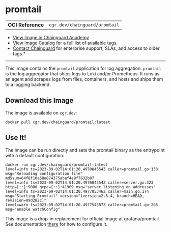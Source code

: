 <!--monopod:start-->
# promtail
| | |
| - | - |
| **OCI Reference** | `cgr.dev/chainguard/promtail` |


* [View Image in Chainguard Academy](https://edu.chainguard.dev/chainguard/chainguard-images/reference/promtail/overview/)
* [View Image Catalog](https://console.enforce.dev/images/catalog) for a full list of available tags.
* [Contact Chainguard](https://www.chainguard.dev/chainguard-images) for enterprise support, SLAs, and access to older tags.*

---
<!--monopod:end-->

<!--overview:start-->
This image contains the `promtail` application for log aggregation. `promtail` is the log aggregator that ships logs to Loki and/or Prometheus. It runs as an agent and scrapes logs from files, containers, and hosts and ships them to a logging backend.
<!--overview:end-->

<!--getting:start-->
## Download this Image
The image is available on `cgr.dev`:

```
docker pull cgr.dev/chainguard/promtail:latest
```
<!--getting:end-->

<!--body:start-->
## Use It!

The image can be run directly and sets the promtail binary as the entrypoint with a default configuration:

```
docker run cgr.dev/chainguard/promtail:latest
level=info ts=2023-09-02T14:01:20.497084554Z caller=promtail.go:133 msg="Reloading configuration file" md5sum=64f8f10a58e874375abaf4e9f7632b07
level=info ts=2023-09-02T14:01:20.497604554Z caller=server.go:323 http=[::]:9080 grpc=[::]:41909 msg="server listening on addresses"
level=info ts=2023-09-02T14:01:20.497705346Z caller=main.go:174 msg="Starting Promtail" version="(version=2.8.4, branch=HEAD, revision=89d282c)"
level=warn ts=2023-09-02T14:01:20.497754387Z caller=promtail.go:265 msg="enable watchConfig"
```

This image is a drop-in replacement for official image at grafana/promtail.
See documentation [there](https://github.com/grafana/loki/blob/main/cmd/promtail/Dockerfile#L9) for how to configure it.
<!--body:end-->
